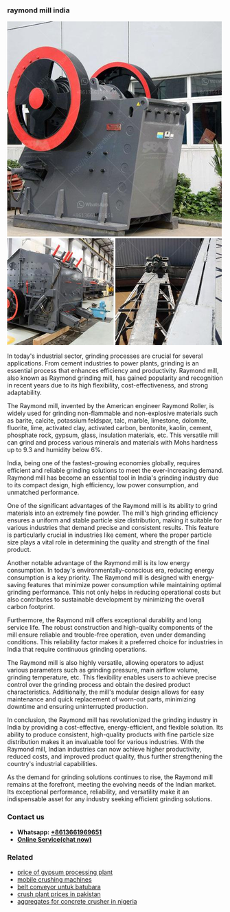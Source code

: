<h3>raymond mill india</h3><img src='1706754082.jpg' alt=''><p>In today's industrial sector, grinding processes are crucial for several applications. From cement industries to power plants, grinding is an essential process that enhances efficiency and productivity. Raymond mill, also known as Raymond grinding mill, has gained popularity and recognition in recent years due to its high flexibility, cost-effectiveness, and strong adaptability.</p><p>The Raymond mill, invented by the American engineer Raymond Roller, is widely used for grinding non-flammable and non-explosive materials such as barite, calcite, potassium feldspar, talc, marble, limestone, dolomite, fluorite, lime, activated clay, activated carbon, bentonite, kaolin, cement, phosphate rock, gypsum, glass, insulation materials, etc. This versatile mill can grind and process various minerals and materials with Mohs hardness up to 9.3 and humidity below 6%.</p><p>India, being one of the fastest-growing economies globally, requires efficient and reliable grinding solutions to meet the ever-increasing demand. Raymond mill has become an essential tool in India's grinding industry due to its compact design, high efficiency, low power consumption, and unmatched performance. </p><p>One of the significant advantages of the Raymond mill is its ability to grind materials into an extremely fine powder. The mill's high grinding efficiency ensures a uniform and stable particle size distribution, making it suitable for various industries that demand precise and consistent results. This feature is particularly crucial in industries like cement, where the proper particle size plays a vital role in determining the quality and strength of the final product.</p><p>Another notable advantage of the Raymond mill is its low energy consumption. In today's environmentally-conscious era, reducing energy consumption is a key priority. The Raymond mill is designed with energy-saving features that minimize power consumption while maintaining optimal grinding performance. This not only helps in reducing operational costs but also contributes to sustainable development by minimizing the overall carbon footprint.</p><p>Furthermore, the Raymond mill offers exceptional durability and long service life. The robust construction and high-quality components of the mill ensure reliable and trouble-free operation, even under demanding conditions. This reliability factor makes it a preferred choice for industries in India that require continuous grinding operations.</p><p>The Raymond mill is also highly versatile, allowing operators to adjust various parameters such as grinding pressure, main airflow volume, grinding temperature, etc. This flexibility enables users to achieve precise control over the grinding process and obtain the desired product characteristics. Additionally, the mill's modular design allows for easy maintenance and quick replacement of worn-out parts, minimizing downtime and ensuring uninterrupted production.</p><p>In conclusion, the Raymond mill has revolutionized the grinding industry in India by providing a cost-effective, energy-efficient, and flexible solution. Its ability to produce consistent, high-quality products with fine particle size distribution makes it an invaluable tool for various industries. With the Raymond mill, Indian industries can now achieve higher productivity, reduced costs, and improved product quality, thus further strengthening the country's industrial capabilities.</p><p>As the demand for grinding solutions continues to rise, the Raymond mill remains at the forefront, meeting the evolving needs of the Indian market. Its exceptional performance, reliability, and versatility make it an indispensable asset for any industry seeking efficient grinding solutions.</p><h3>Contact us</h3><ul><li><strong>Whatsapp:&nbsp;<a href="https://wa.me/8613661969651">+8613661969651</a></strong></li><li><a href="https://swt.shibang-china.com/?git&amp;zhl&amp;raymond mill india"><strong>Online Service(chat now)</strong></a></li></ul><h3>Related</h3><ul><li><a href='price of gypsum processing plant.md'>price of gypsum processing plant</a></li><li><a href='mobile crushing machines.md'>mobile crushing machines</a></li><li><a href='belt conveyor untuk batubara.md'>belt conveyor untuk batubara</a></li><li><a href='crush plant prices in pakistan.md'>crush plant prices in pakistan</a></li><li><a href='aggregates for concrete crusher in nigeria.md'>aggregates for concrete crusher in nigeria</a></li></ul>